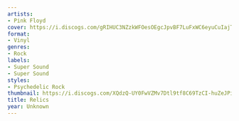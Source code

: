 ```yaml
---
artists:
- Pink Floyd
cover: https://i.discogs.com/gRIHUC3NZzkWFOesOEgcJpvBF7LuFxWC6eyuCuIajT0/rs:fit/g:sm/q:90/h:368/w:368/czM6Ly9kaXNjb2dz/LWRhdGFiYXNlLWlt/YWdlcy9SLTQ0NjAw/NDQtMTM2NTQ3Mzcw/MS0xNzgxLmpwZWc.jpeg
format:
- Vinyl
genres:
- Rock
labels:
- Super Sound
- Super Sound
styles:
- Psychedelic Rock
thumbnail: https://i.discogs.com/XQdzQ-UY0FwVZMv7Dtl9tf8C69TzCI-huZeJPijrfq4/rs:fit/g:sm/q:40/h:150/w:150/czM6Ly9kaXNjb2dz/LWRhdGFiYXNlLWlt/YWdlcy9SLTQ0NjAw/NDQtMTM2NTQ3Mzcw/MS0xNzgxLmpwZWc.jpeg
title: Relics
year: Unknown
---
```

